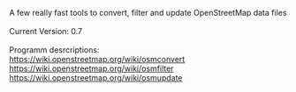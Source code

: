 A few really fast tools to convert, filter and update OpenStreetMap data files<br/>
<br/>
Current Version: 0.7<br/>
<br/>
Programm desrcriptions:<br/>
https://wiki.openstreetmap.org/wiki/osmconvert <br/>
https://wiki.openstreetmap.org/wiki/osmfilter <br/>
https://wiki.openstreetmap.org/wiki/osmupdate <br/>
